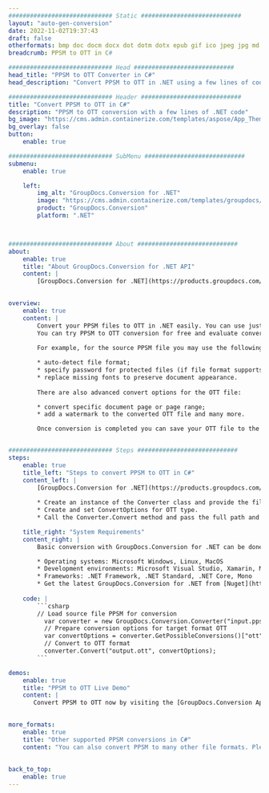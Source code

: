 ```yaml
---
############################# Static ############################
layout: "auto-gen-conversion"
date: 2022-11-02T19:37:43
draft: false
otherformats: bmp doc docm docx dot dotm dotx epub gif ico jpeg jpg md odt ott pdf png psd rtf tex tif tiff txt xps
breadcrumb: PPSM to OTT in C#

############################# Head ############################
head_title: "PPSM to OTT Converter in C#"
head_description: "Convert PPSM to OTT in .NET using a few lines of code. Use the GroupDocs Document Conversion API to convert over 160 file formats."

############################# Header ############################
title: "Convert PPSM to OTT in C#"
description: "PPSM to OTT conversion with a few lines of .NET code"
bg_image: "https://cms.admin.containerize.com/templates/aspose/App_Themes/V3/images/bg/header1.png"
bg_overlay: false
button:
    enable: true

############################# SubMenu ############################
submenu:
    enable: true

    left:
        img_alt: "GroupDocs.Conversion for .NET"
        image: "https://cms.admin.containerize.com/templates/groupdocs/images/product-logos/90x90-noborder/groupdocs-conversion-net.png"
        product: "GroupDocs.Conversion"
        platform: ".NET"



############################# About ############################
about:
    enable: true
    title: "About GroupDocs.Conversion for .NET API"
    content: |
        [GroupDocs.Conversion for .NET](https://products.groupdocs.com/conversion/net/) can be used to convert Microsoft Word, Excel, PowerPoint, PDF, Visio and other formats. GroupDocs.Conversion is a standalone API that is suitable for back-end and internal systems where high performance is required. It does not depend on any software such as Microsoft or Open Office.
    

overview:
    enable: true
    content: |
        Convert your PPSM files to OTT in .NET easily. You can use just a couple of C# code lines in any platform of your choice like - Windows, Linux, macOS.
        You can try PPSM to OTT conversion for free and evaluate conversion results quality.  Along with simple file conversion scenarios you can try more advanced options for loading source PPSM file and for saving output OTT result. 
        
        For example, for the source PPSM file you may use the following load options:

        * auto-detect file format;
        * specify password for protected files (if file format supports it);
        * replace missing fonts to preserve document appearance.
        
        There are also advanced convert options for the OTT file:

        * convert specific document page or page range;
        * add a watermark to the converted OTT file and many more.

        Once conversion is completed you can save your OTT file to the local file path or any third-party storage like FTP, Amazon S3, Google Drive, Dropbox etc. Please note - to convert PPSM to OTT there is no need for any additional software installed - like MS Office, Open Office, Adobe Acrobat Reader etc.


############################# Steps ############################
steps:
    enable: true
    title_left: "Steps to convert PPSM to OTT in C#"
    content_left: |
        [GroupDocs.Conversion for .NET](https://products.groupdocs.com/conversion/net/) makes it easy for developers to convert a PPSM file to OTT with a few lines of code.
        
        * Create an instance of the Converter class and provide the file PPSM with the full path
        * Create and set ConvertOptions for OTT type.
        * Call the Converter.Convert method and pass the full path and format (OTT) as a parameter

    title_right: "System Requirements"
    content_right: |
        Basic conversion with GroupDocs.Conversion for .NET can be done in just a few simple steps. Our APIs are supported on all major platforms and operating systems. Before executing the code below, make sure you have the following prerequisites installed on your system.

        * Operating systems: Microsoft Windows, Linux, MacOS
        * Development environments: Microsoft Visual Studio, Xamarin, MonoDevelop
        * Frameworks: .NET Framework, .NET Standard, .NET Core, Mono
        * Get the latest GroupDocs.Conversion for .NET from [Nuget](https://www.nuget.org/packages/groupdocs.conversion)
         
    code: |
        ```csharp    
        // Load source file PPSM for conversion
          var converter = new GroupDocs.Conversion.Converter("input.ppsm");
          // Prepare conversion options for target format OTT
          var convertOptions = converter.GetPossibleConversions()["ott"].ConvertOptions;
          // Convert to OTT format
          converter.Convert("output.ott", convertOptions);
        ```

demos:
    enable: true
    title: "PPSM to OTT Live Demo"
    content: |
       Convert PPSM to OTT now by visiting the [GroupDocs.Conversion App](https://products.groupdocs.app/conversion/family) website. Online demo has the following advantages
          

more_formats:
    enable: true
    title: "Other supported PPSM conversions in C#"
    content: "You can also convert PPSM to many other file formats. Please see the list below."
       
       
back_to_top:
    enable: true
---
```

